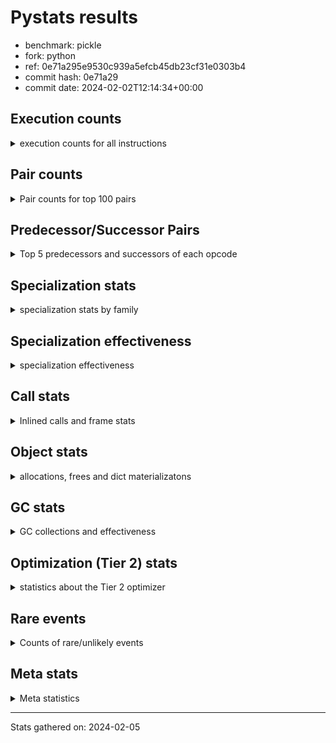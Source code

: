 
# Pystats results

- benchmark: pickle
- fork: python
- ref: 0e71a295e9530c939a5efcb45db23cf31e0303b4
- commit hash: 0e71a29
- commit date: 2024-02-02T12:14:34+00:00

## Execution counts

<details>
<summary> execution counts for all instructions </summary>

|Name | Count | Self | Cumulative | Miss ratio | 
|---|---:|---:|---:|---:|
| ENTER_EXECUTOR | 81,500 | 42.2% | 42.2% |  |
| FOR_ITER_TUPLE | 41,560 | 21.5% | 63.8% |  |
| LOAD_FAST | 13,360 | 6.9% | 70.7% |  |
| PUSH_NULL | 12,800 | 6.6% | 77.3% |  |
| POP_TOP | 12,480 | 6.5% | 83.8% |  |
| LOAD_FAST_LOAD_FAST | 12,400 | 6.4% | 90.2% |  |
| CALL_BUILTIN_FAST_WITH_KEYWORDS | 12,000 | 6.2% | 96.5% |  |
| STORE_FAST | 1,420 | 0.7% | 97.2% |  |
| CALL | 1,140 | 0.6% | 97.8% |  |
| JUMP_BACKWARD | 680 | 0.4% | 98.1% |  |
| GET_ITER | 480 | 0.2% | 98.4% |  |
| FOR_ITER_RANGE | 460 | 0.2% | 98.6% |  |
| LOAD_GLOBAL_MODULE | 360 | 0.2% | 98.8% |  |
| LOAD_GLOBAL | 280 | 0.1% | 99.0% |  |
| LOAD_DEREF | 240 | 0.1% | 99.1% |  |
| LOAD_ATTR_MODULE | 240 | 0.1% | 99.2% |  |
| LOAD_ATTR | 200 | 0.1% | 99.3% |  |
| RETURN_VALUE | 160 | 0.1% | 99.4% |  |
| CALL_FUNCTION_EX | 160 | 0.1% | 99.5% |  |
| RESUME_CHECK | 120 | 0.1% | 99.5% |  |
| NOP | 80 | 0.0% | 99.6% |  |
| BUILD_LIST | 80 | 0.0% | 99.6% |  |
| BUILD_TUPLE | 80 | 0.0% | 99.7% |  |
| CALL_INTRINSIC_1 | 80 | 0.0% | 99.7% |  |
| COPY_FREE_VARS | 80 | 0.0% | 99.8% |  |
| FOR_ITER | 80 | 0.0% | 99.8% |  |
| LIST_EXTEND | 80 | 0.0% | 99.8% |  |
| BINARY_OP_SUBTRACT_FLOAT | 60 | 0.0% | 99.9% |  |
| CALL_BUILTIN_CLASS | 60 | 0.0% | 99.9% |  |
| LOAD_ATTR_WITH_HINT | 60 | 0.0% | 99.9% |  |
| LOAD_GLOBAL_BUILTIN | 60 | 0.0% | 100.0% |  |
| BINARY_OP | 40 | 0.0% | 100.0% |  |
| RESUME | 40 | 0.0% | 100.0% |  |


</details>

## Pair counts

<details>
<summary> Pair counts for top 100 pairs </summary>

|Pair | Count | Self | Cumulative | 
|---|---:|---:|---:|
| ENTER_EXECUTOR FOR_ITER_TUPLE | 40,860 | 21.2% | 21.2% |
| FOR_ITER_TUPLE ENTER_EXECUTOR | 40,620 | 21.1% | 42.2% |
| ENTER_EXECUTOR ENTER_EXECUTOR | 40,560 | 21.0% | 63.3% |
| PUSH_NULL LOAD_FAST_LOAD_FAST | 12,400 | 6.4% | 69.7% |
| LOAD_FAST PUSH_NULL | 12,400 | 6.4% | 76.1% |
| CALL_BUILTIN_FAST_WITH_KEYWORDS POP_TOP | 12,000 | 6.2% | 82.3% |
| POP_TOP LOAD_FAST | 11,780 | 6.1% | 88.4% |
| LOAD_FAST_LOAD_FAST CALL_BUILTIN_FAST_WITH_KEYWORDS | 11,600 | 6.0% | 94.5% |
| STORE_FAST LOAD_FAST | 1,260 | 0.7% | 95.1% |
| LOAD_FAST_LOAD_FAST CALL | 800 | 0.4% | 95.5% |
| FOR_ITER_TUPLE STORE_FAST | 600 | 0.3% | 95.8% |
| CALL POP_TOP | 480 | 0.2% | 96.1% |
| LOAD_FAST GET_ITER | 480 | 0.2% | 96.3% |
| CALL CALL_BUILTIN_FAST_WITH_KEYWORDS | 400 | 0.2% | 96.5% |
| GET_ITER FOR_ITER_TUPLE | 380 | 0.2% | 96.7% |
| FOR_ITER_RANGE STORE_FAST | 380 | 0.2% | 96.9% |
| POP_TOP JUMP_BACKWARD | 340 | 0.2% | 97.1% |
| FOR_ITER_TUPLE JUMP_BACKWARD | 340 | 0.2% | 97.3% |
| JUMP_BACKWARD FOR_ITER_RANGE | 300 | 0.2% | 97.4% |
| JUMP_BACKWARD FOR_ITER_TUPLE | 300 | 0.2% | 97.6% |
| POP_TOP ENTER_EXECUTOR | 280 | 0.1% | 97.7% |
| PUSH_NULL CALL | 240 | 0.1% | 97.9% |
| LOAD_ATTR_MODULE PUSH_NULL | 180 | 0.1% | 98.0% |
| PUSH_NULL LOAD_FAST | 160 | 0.1% | 98.0% |
| LOAD_DEREF PUSH_NULL | 160 | 0.1% | 98.1% |
| LOAD_GLOBAL LOAD_GLOBAL_MODULE | 120 | 0.1% | 98.2% |
| LOAD_GLOBAL_MODULE LOAD_ATTR_MODULE | 120 | 0.1% | 98.2% |
| CALL STORE_FAST | 100 | 0.1% | 98.3% |
| NOP LOAD_DEREF | 80 | 0.0% | 98.3% |
| POP_TOP NOP | 80 | 0.0% | 98.4% |
| RETURN_VALUE RETURN_VALUE | 80 | 0.0% | 98.4% |
| BUILD_LIST LOAD_DEREF | 80 | 0.0% | 98.5% |
| BUILD_TUPLE STORE_FAST | 80 | 0.0% | 98.5% |
| CALL LOAD_FAST | 80 | 0.0% | 98.5% |
| CALL_FUNCTION_EX COPY_FREE_VARS | 80 | 0.0% | 98.6% |
| CALL_INTRINSIC_1 CALL_FUNCTION_EX | 80 | 0.0% | 98.6% |
| ENTER_EXECUTOR FOR_ITER_RANGE | 80 | 0.0% | 98.7% |
| LIST_EXTEND CALL_INTRINSIC_1 | 80 | 0.0% | 98.7% |
| LOAD_ATTR LOAD_ATTR_MODULE | 80 | 0.0% | 98.8% |
| LOAD_DEREF LIST_EXTEND | 80 | 0.0% | 98.8% |
| LOAD_FAST BUILD_LIST | 80 | 0.0% | 98.8% |
| LOAD_FAST CALL_FUNCTION_EX | 80 | 0.0% | 98.9% |
| LOAD_FAST LOAD_ATTR | 80 | 0.0% | 98.9% |
| STORE_FAST LOAD_GLOBAL | 80 | 0.0% | 99.0% |
| STORE_FAST LOAD_GLOBAL_MODULE | 80 | 0.0% | 99.0% |
| LOAD_GLOBAL_MODULE LOAD_GLOBAL_MODULE | 80 | 0.0% | 99.0% |
| GET_ITER FOR_ITER_RANGE | 60 | 0.0% | 99.1% |
| CALL CALL | 60 | 0.0% | 99.1% |
| CALL_FUNCTION_EX RESUME_CHECK | 60 | 0.0% | 99.1% |
| COPY_FREE_VARS RESUME_CHECK | 60 | 0.0% | 99.2% |
| LOAD_ATTR PUSH_NULL | 60 | 0.0% | 99.2% |
| LOAD_GLOBAL LOAD_ATTR | 60 | 0.0% | 99.2% |
| BINARY_OP_SUBTRACT_FLOAT RETURN_VALUE | 60 | 0.0% | 99.3% |
| CALL_BUILTIN_CLASS STORE_FAST | 60 | 0.0% | 99.3% |
| LOAD_ATTR_MODULE STORE_FAST | 60 | 0.0% | 99.3% |
| LOAD_ATTR_WITH_HINT STORE_FAST | 60 | 0.0% | 99.4% |
| LOAD_GLOBAL_BUILTIN LOAD_FAST | 60 | 0.0% | 99.4% |
| LOAD_GLOBAL_MODULE BUILD_TUPLE | 60 | 0.0% | 99.4% |
| LOAD_GLOBAL_MODULE LOAD_ATTR | 60 | 0.0% | 99.5% |
| RESUME_CHECK LOAD_DEREF | 60 | 0.0% | 99.5% |
| GET_ITER FOR_ITER | 40 | 0.0% | 99.5% |
| RETURN_VALUE LOAD_GLOBAL | 40 | 0.0% | 99.5% |
| RETURN_VALUE LOAD_GLOBAL_MODULE | 40 | 0.0% | 99.5% |
| FOR_ITER STORE_FAST | 40 | 0.0% | 99.6% |
| JUMP_BACKWARD ENTER_EXECUTOR | 40 | 0.0% | 99.6% |
| JUMP_BACKWARD FOR_ITER | 40 | 0.0% | 99.6% |
| LOAD_ATTR STORE_FAST | 40 | 0.0% | 99.6% |
| LOAD_FAST BINARY_OP | 40 | 0.0% | 99.6% |
| LOAD_FAST CALL | 40 | 0.0% | 99.7% |
| LOAD_FAST BINARY_OP_SUBTRACT_FLOAT | 40 | 0.0% | 99.7% |
| LOAD_FAST CALL_BUILTIN_CLASS | 40 | 0.0% | 99.7% |
| LOAD_FAST LOAD_ATTR_MODULE | 40 | 0.0% | 99.7% |
| LOAD_FAST LOAD_ATTR_WITH_HINT | 40 | 0.0% | 99.8% |
| LOAD_GLOBAL LOAD_GLOBAL | 40 | 0.0% | 99.8% |
| FOR_ITER_RANGE LOAD_GLOBAL | 40 | 0.0% | 99.8% |
| FOR_ITER_RANGE LOAD_GLOBAL_MODULE | 40 | 0.0% | 99.8% |
| LOAD_GLOBAL_MODULE LOAD_GLOBAL | 40 | 0.0% | 99.8% |
| RESUME_CHECK LOAD_GLOBAL_BUILTIN | 40 | 0.0% | 99.9% |
| BINARY_OP RETURN_VALUE | 20 | 0.0% | 99.9% |
| BINARY_OP BINARY_OP_SUBTRACT_FLOAT | 20 | 0.0% | 99.9% |
| CALL CALL_BUILTIN_CLASS | 20 | 0.0% | 99.9% |
| CALL_FUNCTION_EX RESUME | 20 | 0.0% | 99.9% |
| COPY_FREE_VARS RESUME | 20 | 0.0% | 99.9% |
| FOR_ITER FOR_ITER_RANGE | 20 | 0.0% | 99.9% |
| FOR_ITER FOR_ITER_TUPLE | 20 | 0.0% | 99.9% |
| LOAD_ATTR LOAD_ATTR_WITH_HINT | 20 | 0.0% | 99.9% |
| LOAD_GLOBAL BUILD_TUPLE | 20 | 0.0% | 99.9% |
| LOAD_GLOBAL LOAD_FAST | 20 | 0.0% | 100.0% |
| LOAD_GLOBAL LOAD_GLOBAL_BUILTIN | 20 | 0.0% | 100.0% |
| RESUME LOAD_DEREF | 20 | 0.0% | 100.0% |
| RESUME LOAD_GLOBAL | 20 | 0.0% | 100.0% |
| RESUME_CHECK LOAD_GLOBAL | 20 | 0.0% | 100.0% |


</details>

## Predecessor/Successor Pairs

<details>
<summary> Top 5 predecessors and successors of each opcode </summary>

### GET_ITER

<details>
<summary> Successors and predecessors for GET_ITER </summary>

|Predecessors | Count | Percentage | 
|---|---:|---:|
| LOAD_FAST | 480 | 100.0% |

|Successors | Count | Percentage | 
|---|---:|---:|
| FOR_ITER_TUPLE | 380 | 79.2% |
| FOR_ITER_RANGE | 60 | 12.5% |
| FOR_ITER | 40 | 8.3% |


</details>

### NOP

<details>
<summary> Successors and predecessors for NOP </summary>

|Predecessors | Count | Percentage | 
|---|---:|---:|
| POP_TOP | 80 | 100.0% |

|Successors | Count | Percentage | 
|---|---:|---:|
| LOAD_DEREF | 80 | 100.0% |


</details>

### POP_TOP

<details>
<summary> Successors and predecessors for POP_TOP </summary>

|Predecessors | Count | Percentage | 
|---|---:|---:|
| CALL_BUILTIN_FAST_WITH_KEYWORDS | 12,000 | 96.2% |
| CALL | 480 | 3.8% |

|Successors | Count | Percentage | 
|---|---:|---:|
| LOAD_FAST | 11,780 | 94.4% |
| JUMP_BACKWARD | 340 | 2.7% |
| ENTER_EXECUTOR | 280 | 2.2% |
| NOP | 80 | 0.6% |


</details>

### PUSH_NULL

<details>
<summary> Successors and predecessors for PUSH_NULL </summary>

|Predecessors | Count | Percentage | 
|---|---:|---:|
| LOAD_FAST | 12,400 | 96.9% |
| LOAD_ATTR_MODULE | 180 | 1.4% |
| LOAD_DEREF | 160 | 1.2% |
| LOAD_ATTR | 60 | 0.5% |

|Successors | Count | Percentage | 
|---|---:|---:|
| LOAD_FAST_LOAD_FAST | 12,400 | 96.9% |
| CALL | 240 | 1.9% |
| LOAD_FAST | 160 | 1.2% |


</details>

### RETURN_VALUE

<details>
<summary> Successors and predecessors for RETURN_VALUE </summary>

|Predecessors | Count | Percentage | 
|---|---:|---:|
| RETURN_VALUE | 80 | 50.0% |
| BINARY_OP_SUBTRACT_FLOAT | 60 | 37.5% |
| BINARY_OP | 20 | 12.5% |

|Successors | Count | Percentage | 
|---|---:|---:|
| RETURN_VALUE | 80 | 50.0% |
| LOAD_GLOBAL | 40 | 25.0% |
| LOAD_GLOBAL_MODULE | 40 | 25.0% |


</details>

### BINARY_OP

<details>
<summary> Successors and predecessors for BINARY_OP </summary>

|Predecessors | Count | Percentage | 
|---|---:|---:|
| LOAD_FAST | 40 | 100.0% |

|Successors | Count | Percentage | 
|---|---:|---:|
| RETURN_VALUE | 20 | 50.0% |
| BINARY_OP_SUBTRACT_FLOAT | 20 | 50.0% |


</details>

### BUILD_LIST

<details>
<summary> Successors and predecessors for BUILD_LIST </summary>

|Predecessors | Count | Percentage | 
|---|---:|---:|
| LOAD_FAST | 80 | 100.0% |

|Successors | Count | Percentage | 
|---|---:|---:|
| LOAD_DEREF | 80 | 100.0% |


</details>

### BUILD_TUPLE

<details>
<summary> Successors and predecessors for BUILD_TUPLE </summary>

|Predecessors | Count | Percentage | 
|---|---:|---:|
| LOAD_GLOBAL_MODULE | 60 | 75.0% |
| LOAD_GLOBAL | 20 | 25.0% |

|Successors | Count | Percentage | 
|---|---:|---:|
| STORE_FAST | 80 | 100.0% |


</details>

### CALL

<details>
<summary> Successors and predecessors for CALL </summary>

|Predecessors | Count | Percentage | 
|---|---:|---:|
| LOAD_FAST_LOAD_FAST | 800 | 70.2% |
| PUSH_NULL | 240 | 21.1% |
| CALL | 60 | 5.3% |
| LOAD_FAST | 40 | 3.5% |

|Successors | Count | Percentage | 
|---|---:|---:|
| POP_TOP | 480 | 42.1% |
| CALL_BUILTIN_FAST_WITH_KEYWORDS | 400 | 35.1% |
| STORE_FAST | 100 | 8.8% |
| LOAD_FAST | 80 | 7.0% |
| CALL | 60 | 5.3% |


</details>

### CALL_FUNCTION_EX

<details>
<summary> Successors and predecessors for CALL_FUNCTION_EX </summary>

|Predecessors | Count | Percentage | 
|---|---:|---:|
| CALL_INTRINSIC_1 | 80 | 50.0% |
| LOAD_FAST | 80 | 50.0% |

|Successors | Count | Percentage | 
|---|---:|---:|
| COPY_FREE_VARS | 80 | 50.0% |
| RESUME_CHECK | 60 | 37.5% |
| RESUME | 20 | 12.5% |


</details>

### CALL_INTRINSIC_1

<details>
<summary> Successors and predecessors for CALL_INTRINSIC_1 </summary>

|Predecessors | Count | Percentage | 
|---|---:|---:|
| LIST_EXTEND | 80 | 100.0% |

|Successors | Count | Percentage | 
|---|---:|---:|
| CALL_FUNCTION_EX | 80 | 100.0% |


</details>

### COPY_FREE_VARS

<details>
<summary> Successors and predecessors for COPY_FREE_VARS </summary>

|Predecessors | Count | Percentage | 
|---|---:|---:|
| CALL_FUNCTION_EX | 80 | 100.0% |

|Successors | Count | Percentage | 
|---|---:|---:|
| RESUME_CHECK | 60 | 75.0% |
| RESUME | 20 | 25.0% |


</details>

### ENTER_EXECUTOR

<details>
<summary> Successors and predecessors for ENTER_EXECUTOR </summary>

|Predecessors | Count | Percentage | 
|---|---:|---:|
| FOR_ITER_TUPLE | 40,620 | 49.8% |
| ENTER_EXECUTOR | 40,560 | 49.8% |
| POP_TOP | 280 | 0.3% |
| JUMP_BACKWARD | 40 | 0.0% |

|Successors | Count | Percentage | 
|---|---:|---:|
| FOR_ITER_TUPLE | 40,860 | 50.1% |
| ENTER_EXECUTOR | 40,560 | 49.8% |
| FOR_ITER_RANGE | 80 | 0.1% |


</details>

### FOR_ITER

<details>
<summary> Successors and predecessors for FOR_ITER </summary>

|Predecessors | Count | Percentage | 
|---|---:|---:|
| GET_ITER | 40 | 50.0% |
| JUMP_BACKWARD | 40 | 50.0% |

|Successors | Count | Percentage | 
|---|---:|---:|
| STORE_FAST | 40 | 50.0% |
| FOR_ITER_RANGE | 20 | 25.0% |
| FOR_ITER_TUPLE | 20 | 25.0% |


</details>

### JUMP_BACKWARD

<details>
<summary> Successors and predecessors for JUMP_BACKWARD </summary>

|Predecessors | Count | Percentage | 
|---|---:|---:|
| POP_TOP | 340 | 50.0% |
| FOR_ITER_TUPLE | 340 | 50.0% |

|Successors | Count | Percentage | 
|---|---:|---:|
| FOR_ITER_RANGE | 300 | 44.1% |
| FOR_ITER_TUPLE | 300 | 44.1% |
| ENTER_EXECUTOR | 40 | 5.9% |
| FOR_ITER | 40 | 5.9% |


</details>

### LIST_EXTEND

<details>
<summary> Successors and predecessors for LIST_EXTEND </summary>

|Predecessors | Count | Percentage | 
|---|---:|---:|
| LOAD_DEREF | 80 | 100.0% |

|Successors | Count | Percentage | 
|---|---:|---:|
| CALL_INTRINSIC_1 | 80 | 100.0% |


</details>

### LOAD_ATTR

<details>
<summary> Successors and predecessors for LOAD_ATTR </summary>

|Predecessors | Count | Percentage | 
|---|---:|---:|
| LOAD_FAST | 80 | 40.0% |
| LOAD_GLOBAL | 60 | 30.0% |
| LOAD_GLOBAL_MODULE | 60 | 30.0% |

|Successors | Count | Percentage | 
|---|---:|---:|
| LOAD_ATTR_MODULE | 80 | 40.0% |
| PUSH_NULL | 60 | 30.0% |
| STORE_FAST | 40 | 20.0% |
| LOAD_ATTR_WITH_HINT | 20 | 10.0% |


</details>

### LOAD_DEREF

<details>
<summary> Successors and predecessors for LOAD_DEREF </summary>

|Predecessors | Count | Percentage | 
|---|---:|---:|
| NOP | 80 | 33.3% |
| BUILD_LIST | 80 | 33.3% |
| RESUME_CHECK | 60 | 25.0% |
| RESUME | 20 | 8.3% |

|Successors | Count | Percentage | 
|---|---:|---:|
| PUSH_NULL | 160 | 66.7% |
| LIST_EXTEND | 80 | 33.3% |


</details>

### LOAD_FAST

<details>
<summary> Successors and predecessors for LOAD_FAST </summary>

|Predecessors | Count | Percentage | 
|---|---:|---:|
| POP_TOP | 11,780 | 88.2% |
| STORE_FAST | 1,260 | 9.4% |
| PUSH_NULL | 160 | 1.2% |
| CALL | 80 | 0.6% |
| LOAD_GLOBAL_BUILTIN | 60 | 0.4% |

|Successors | Count | Percentage | 
|---|---:|---:|
| PUSH_NULL | 12,400 | 92.8% |
| GET_ITER | 480 | 3.6% |
| BUILD_LIST | 80 | 0.6% |
| CALL_FUNCTION_EX | 80 | 0.6% |
| LOAD_ATTR | 80 | 0.6% |


</details>

### LOAD_FAST_LOAD_FAST

<details>
<summary> Successors and predecessors for LOAD_FAST_LOAD_FAST </summary>

|Predecessors | Count | Percentage | 
|---|---:|---:|
| PUSH_NULL | 12,400 | 100.0% |

|Successors | Count | Percentage | 
|---|---:|---:|
| CALL_BUILTIN_FAST_WITH_KEYWORDS | 11,600 | 93.5% |
| CALL | 800 | 6.5% |


</details>

### LOAD_GLOBAL

<details>
<summary> Successors and predecessors for LOAD_GLOBAL </summary>

|Predecessors | Count | Percentage | 
|---|---:|---:|
| STORE_FAST | 80 | 28.6% |
| RETURN_VALUE | 40 | 14.3% |
| LOAD_GLOBAL | 40 | 14.3% |
| FOR_ITER_RANGE | 40 | 14.3% |
| LOAD_GLOBAL_MODULE | 40 | 14.3% |

|Successors | Count | Percentage | 
|---|---:|---:|
| LOAD_GLOBAL_MODULE | 120 | 42.9% |
| LOAD_ATTR | 60 | 21.4% |
| LOAD_GLOBAL | 40 | 14.3% |
| BUILD_TUPLE | 20 | 7.1% |
| LOAD_FAST | 20 | 7.1% |


</details>

### STORE_FAST

<details>
<summary> Successors and predecessors for STORE_FAST </summary>

|Predecessors | Count | Percentage | 
|---|---:|---:|
| FOR_ITER_TUPLE | 600 | 42.3% |
| FOR_ITER_RANGE | 380 | 26.8% |
| CALL | 100 | 7.0% |
| BUILD_TUPLE | 80 | 5.6% |
| CALL_BUILTIN_CLASS | 60 | 4.2% |

|Successors | Count | Percentage | 
|---|---:|---:|
| LOAD_FAST | 1,260 | 88.7% |
| LOAD_GLOBAL | 80 | 5.6% |
| LOAD_GLOBAL_MODULE | 80 | 5.6% |


</details>

### RESUME

<details>
<summary> Successors and predecessors for RESUME </summary>

|Predecessors | Count | Percentage | 
|---|---:|---:|
| CALL_FUNCTION_EX | 20 | 50.0% |
| COPY_FREE_VARS | 20 | 50.0% |

|Successors | Count | Percentage | 
|---|---:|---:|
| LOAD_DEREF | 20 | 50.0% |
| LOAD_GLOBAL | 20 | 50.0% |


</details>

### BINARY_OP_SUBTRACT_FLOAT

<details>
<summary> Successors and predecessors for BINARY_OP_SUBTRACT_FLOAT </summary>

|Predecessors | Count | Percentage | 
|---|---:|---:|
| LOAD_FAST | 40 | 66.7% |
| BINARY_OP | 20 | 33.3% |

|Successors | Count | Percentage | 
|---|---:|---:|
| RETURN_VALUE | 60 | 100.0% |


</details>

### CALL_BUILTIN_CLASS

<details>
<summary> Successors and predecessors for CALL_BUILTIN_CLASS </summary>

|Predecessors | Count | Percentage | 
|---|---:|---:|
| LOAD_FAST | 40 | 66.7% |
| CALL | 20 | 33.3% |

|Successors | Count | Percentage | 
|---|---:|---:|
| STORE_FAST | 60 | 100.0% |


</details>

### CALL_BUILTIN_FAST_WITH_KEYWORDS

<details>
<summary> Successors and predecessors for CALL_BUILTIN_FAST_WITH_KEYWORDS </summary>

|Predecessors | Count | Percentage | 
|---|---:|---:|
| LOAD_FAST_LOAD_FAST | 11,600 | 96.7% |
| CALL | 400 | 3.3% |

|Successors | Count | Percentage | 
|---|---:|---:|
| POP_TOP | 12,000 | 100.0% |


</details>

### FOR_ITER_RANGE

<details>
<summary> Successors and predecessors for FOR_ITER_RANGE </summary>

|Predecessors | Count | Percentage | 
|---|---:|---:|
| JUMP_BACKWARD | 300 | 65.2% |
| ENTER_EXECUTOR | 80 | 17.4% |
| GET_ITER | 60 | 13.0% |
| FOR_ITER | 20 | 4.3% |

|Successors | Count | Percentage | 
|---|---:|---:|
| STORE_FAST | 380 | 82.6% |
| LOAD_GLOBAL | 40 | 8.7% |
| LOAD_GLOBAL_MODULE | 40 | 8.7% |


</details>

### FOR_ITER_TUPLE

<details>
<summary> Successors and predecessors for FOR_ITER_TUPLE </summary>

|Predecessors | Count | Percentage | 
|---|---:|---:|
| ENTER_EXECUTOR | 40,860 | 98.3% |
| GET_ITER | 380 | 0.9% |
| JUMP_BACKWARD | 300 | 0.7% |
| FOR_ITER | 20 | 0.0% |

|Successors | Count | Percentage | 
|---|---:|---:|
| ENTER_EXECUTOR | 40,620 | 97.7% |
| STORE_FAST | 600 | 1.4% |
| JUMP_BACKWARD | 340 | 0.8% |


</details>

### LOAD_ATTR_MODULE

<details>
<summary> Successors and predecessors for LOAD_ATTR_MODULE </summary>

|Predecessors | Count | Percentage | 
|---|---:|---:|
| LOAD_GLOBAL_MODULE | 120 | 50.0% |
| LOAD_ATTR | 80 | 33.3% |
| LOAD_FAST | 40 | 16.7% |

|Successors | Count | Percentage | 
|---|---:|---:|
| PUSH_NULL | 180 | 75.0% |
| STORE_FAST | 60 | 25.0% |


</details>

### LOAD_ATTR_WITH_HINT

<details>
<summary> Successors and predecessors for LOAD_ATTR_WITH_HINT </summary>

|Predecessors | Count | Percentage | 
|---|---:|---:|
| LOAD_FAST | 40 | 66.7% |
| LOAD_ATTR | 20 | 33.3% |

|Successors | Count | Percentage | 
|---|---:|---:|
| STORE_FAST | 60 | 100.0% |


</details>

### LOAD_GLOBAL_BUILTIN

<details>
<summary> Successors and predecessors for LOAD_GLOBAL_BUILTIN </summary>

|Predecessors | Count | Percentage | 
|---|---:|---:|
| RESUME_CHECK | 40 | 66.7% |
| LOAD_GLOBAL | 20 | 33.3% |

|Successors | Count | Percentage | 
|---|---:|---:|
| LOAD_FAST | 60 | 100.0% |


</details>

### LOAD_GLOBAL_MODULE

<details>
<summary> Successors and predecessors for LOAD_GLOBAL_MODULE </summary>

|Predecessors | Count | Percentage | 
|---|---:|---:|
| LOAD_GLOBAL | 120 | 33.3% |
| STORE_FAST | 80 | 22.2% |
| LOAD_GLOBAL_MODULE | 80 | 22.2% |
| RETURN_VALUE | 40 | 11.1% |
| FOR_ITER_RANGE | 40 | 11.1% |

|Successors | Count | Percentage | 
|---|---:|---:|
| LOAD_ATTR_MODULE | 120 | 33.3% |
| LOAD_GLOBAL_MODULE | 80 | 22.2% |
| BUILD_TUPLE | 60 | 16.7% |
| LOAD_ATTR | 60 | 16.7% |
| LOAD_GLOBAL | 40 | 11.1% |


</details>

### RESUME_CHECK

<details>
<summary> Successors and predecessors for RESUME_CHECK </summary>

|Predecessors | Count | Percentage | 
|---|---:|---:|
| CALL_FUNCTION_EX | 60 | 50.0% |
| COPY_FREE_VARS | 60 | 50.0% |

|Successors | Count | Percentage | 
|---|---:|---:|
| LOAD_DEREF | 60 | 50.0% |
| LOAD_GLOBAL_BUILTIN | 40 | 33.3% |
| LOAD_GLOBAL | 20 | 16.7% |


</details>


</details>

## Specialization stats

<details>
<summary> specialization stats by family </summary>

### BINARY_OP

<details>
<summary> specialization stats for BINARY_OP family </summary>

|Kind | Count | Ratio | 
|---|---:|---:|
|     deferred | 20 | 20.0% |
|          hit | 60 | 60.0% |

| | Count | Ratio | 
|---|---:|---:|
| Success | 20 | 100.0% |
| Failure | 0 | 0.0% |


</details>

### CALL

<details>
<summary> specialization stats for CALL family </summary>

|Kind | Count | Ratio | 
|---|---:|---:|
|     deferred | 660 | 5.0% |
|          hit | 12,060 | 91.4% |

| | Count | Ratio | 
|---|---:|---:|
| Success | 420 | 87.5% |
| Failure | 60 | 12.5% |

|Failure kind | Count | Ratio | 
|---|---:|---:|
| cfunc noargs | 60 | 100.0% |


</details>

### FOR_ITER

<details>
<summary> specialization stats for FOR_ITER family </summary>

|Kind | Count | Ratio | 
|---|---:|---:|
|     deferred | 40 | 0.1% |
|          hit | 42,020 | 99.8% |

| | Count | Ratio | 
|---|---:|---:|
| Success | 40 | 100.0% |
| Failure | 0 | 0.0% |


</details>

### LOAD_ATTR

<details>
<summary> specialization stats for LOAD_ATTR family </summary>

|Kind | Count | Ratio | 
|---|---:|---:|
|     deferred | 100 | 20.0% |
|          hit | 300 | 60.0% |

| | Count | Ratio | 
|---|---:|---:|
| Success | 100 | 100.0% |
| Failure | 0 | 0.0% |


</details>

### LOAD_GLOBAL

<details>
<summary> specialization stats for LOAD_GLOBAL family </summary>

|Kind | Count | Ratio | 
|---|---:|---:|
|     deferred | 140 | 20.0% |
|          hit | 420 | 60.0% |

| | Count | Ratio | 
|---|---:|---:|
| Success | 140 | 100.0% |
| Failure | 0 | 0.0% |


</details>


</details>

## Specialization effectiveness

<details>
<summary> specialization effectiveness </summary>

|Instructions | Count | Ratio | 
|---|---:|---:|
| Basic | 136,200 | 70.6% |
| Not specialized | 1,740 | 0.9% |
| Specialized hits | 54,980 | 28.5% |
| Specialized misses | 0 | 0.0% |

### Deferred by instruction

<details>
<summary> deferred by instruction </summary>

|Name | Count | Ratio | 
|---|---:|---:|
| CALL | 660 | 68.8% |
| LOAD_GLOBAL | 140 | 14.6% |
| LOAD_ATTR | 100 | 10.4% |
| FOR_ITER | 40 | 4.2% |
| BINARY_OP | 20 | 2.1% |
| BINARY_SLICE | 0 | 0.0% |
| STORE_SLICE | 0 | 0.0% |
| BINARY_SUBSCR | 0 | 0.0% |
| GET_ITER | 0 | 0.0% |
| NOP | 0 | 0.0% |


</details>

### Misses by instruction

<details>
<summary> misses by instruction </summary>


</details>


</details>

## Call stats

<details>
<summary> Inlined calls and frame stats </summary>

| | Count | Ratio | 
|---|---:|---:|
| Calls to PyEval_EvalDefault | 0 | 0.0% |
| Calls to Python functions inlined | 160 | 100.0% |
| Calls via PyEval_EvalFrame (total) | 0 | 0.0% |
| Calls via PyEval_EvalFrame (vector) | 0 | 0.0% |
| Calls via PyEval_EvalFrame (generator) | 0 | 0.0% |
| Calls via PyEval_EvalFrame (legacy) | 0 | 0.0% |
| Calls via PyEval_EvalFrame (function vectorcall) | 0 | 0.0% |
| Calls via PyEval_EvalFrame (build class) | 0 | 0.0% |
| Calls via PyEval_EvalFrame (slot) | 0 | 0.0% |
| Calls via PyEval_EvalFrame (function ex) | 160 | 100.0% |
| Calls via PyEval_EvalFrame (api) | 0 | 0.0% |
| Calls via PyEval_EvalFrame (method) | 0 | 0.0% |
| Frame objects created | 0 | 0.0% |
| Frames pushed | 0 | 0.0% |


</details>

## Object stats

<details>
<summary> allocations, frees and dict materializatons </summary>

| | Count | Ratio | 
|---|---:|---:|
| Allocations from freelist | 4,096,400 | 15.1% |
| Frees to freelist | 4,096,340 |  |
| Allocations | 22,999,340 | 84.9% |
| Allocations to 512 bytes | 16,445,700 | 60.7% |
| Allocations to 4 kbytes | 3,276,840 | 12.1% |
| Allocations over 4 kbytes | 3,276,800 | 12.1% |
| Frees | 22,997,635 |  |
| New values | 0 |  |
| Interpreter increfs | 5,162,760 | 2.2% |
| Interpreter decrefs | 7,722,960 | 3.0% |
| Increfs | 231,997,907 | 97.8% |
| Decrefs | 246,701,216 | 97.0% |
| Materialize dict (on request) | 0 |  |
| Materialize dict (new key) | 0 |  |
| Materialize dict (too big) | 0 |  |
| Materialize dict (str subclass) | 0 |  |
| Dematerialize dict | 0 |  |
| Method cache hits | 5,611,992 |  |
| Method cache misses | 941,728 |  |
| Method cache collisions | 955,128 |  |
| Method cache dunder hits | 7,359,157 |  |
| Method cache dunder misses | 13,643 |  |


</details>

## GC stats

<details>
<summary> GC collections and effectiveness </summary>

|Generation | Collections | Objects collected | Object visits | 
|---:|---:|---:|---:|
| 0 | 0 | 0 | 0 |
| 1 | 0 | 0 | 0 |
| 2 | 0 | 0 | 0 |


</details>

## Optimization (Tier 2) stats

<details>
<summary> statistics about the Tier 2 optimizer </summary>

| | Count | Ratio | 
|---|---:|---:|
| Optimization attempts | 40 |  |
| Traces created | 40 | 100.0% |
| Trace stack overflow | 0 | 0.0% |
| Trace stack underflow | 0 | 0.0% |
| Trace too long | 0 | 0.0% |
| Trace too short | 0 | 0.0% |
| Inner loop found | 20 | 50.0% |
| Recursive call | 0 | 0.0% |
| Low confidence | 0 | 0.0% |
| Traces executed | 81,500 |  |
| Uops executed | 20,660,460 | 253.50 |

### Trace length histogram

<details>
<summary> trace length histogram </summary>

|Range | Count | Ratio | 
|---|---:|---:|
| <= 1 | 0 | 0.0% |
| <= 2 | 0 | 0.0% |
| <= 4 | 0 | 0.0% |
| <= 8 | 0 | 0.0% |
| <= 16 | 0 | 0.0% |
| <= 32 | 0 | 0.0% |
| <= 64 | 0 | 0.0% |
| <= 128 | 0 | 0.0% |
| <= 256 | 0 | 0.0% |
| <= 512 | 40 | 100.0% |


</details>

### Optimized trace length histogram

<details>
<summary> optimized trace length histogram </summary>

|Range | Count | Ratio | 
|---|---:|---:|
| <= 1 | 0 | 0.0% |
| <= 2 | 0 | 0.0% |
| <= 4 | 0 | 0.0% |
| <= 8 | 0 | 0.0% |
| <= 16 | 0 | 0.0% |
| <= 32 | 0 | 0.0% |
| <= 64 | 0 | 0.0% |
| <= 128 | 0 | 0.0% |
| <= 256 | 40 | 100.0% |


</details>

### Trace run length histogram

<details>
<summary> trace run length histogram </summary>

|Range | Count | Ratio | 
|---|---:|---:|
| <= 1 | 0 | 0.0% |
| <= 2 | 0 | 0.0% |
| <= 4 | 80 | 0.1% |
| <= 8 | 0 | 0.0% |
| <= 16 | 0 | 0.0% |
| <= 32 | 0 | 0.0% |
| <= 64 | 0 | 0.0% |
| <= 128 | 0 | 0.0% |
| <= 256 | 40,580 | 49.8% |
| <= 512 | 40,840 | 50.1% |


</details>

### Uop execution stats

<details>
<summary> uop execution stats </summary>

|Name | Count | Self | Cumulative | Miss ratio | 
|---|---:|---:|---:|---:|
| LOAD_FAST | 7,376,160 | 35.7% | 35.7% |  |
| _SET_IP | 2,526,400 | 12.2% | 47.9% |  |
| _CHECK_VALIDITY | 2,526,320 | 12.2% | 60.2% |  |
| POP_TOP | 2,445,200 | 11.8% | 72.0% |  |
| PUSH_NULL | 2,445,200 | 11.8% | 83.8% |  |
| CALL_BUILTIN_FAST_WITH_KEYWORDS | 2,445,200 | 11.8% | 95.7% |  |
| _GUARD_NOT_EXHAUSTED_TUPLE | 163,120 | 0.8% | 96.5% | 25.0% |
| _ITER_CHECK_TUPLE | 163,120 | 0.8% | 97.2% |  |
| STORE_FAST | 162,820 | 0.8% | 98.0% |  |
| _ITER_NEXT_TUPLE | 122,260 | 0.6% | 98.6% |  |
| _JUMP_TO_TOP | 81,700 | 0.4% | 99.0% |  |
| _GUARD_NOT_EXHAUSTED_RANGE | 40,640 | 0.2% | 99.2% | 0.2% |
| _ITER_CHECK_RANGE | 40,640 | 0.2% | 99.4% |  |
| _EXIT_TRACE | 40,560 | 0.2% | 99.6% | 100.0% |
| GET_ITER | 40,560 | 0.2% | 99.8% |  |
| _ITER_NEXT_RANGE | 40,560 | 0.2% | 100.0% |  |


</details>

### Unsupported opcodes

<details>
<summary> unsupported opcodes </summary>


</details>


</details>

## Rare events

<details>
<summary> Counts of rare/unlikely events </summary>

|Event | Count | 
|---|---:|
| set_class | 0 |
| set_bases | 0 |
| set_eval_frame_func | 0 |
| builtin_dict | 0 |
| func_modification | 0 |


</details>

## Meta stats

<details>
<summary> Meta statistics </summary>

| | Count | 
|---|---:|
| Number of data files | 20 |


</details>

---
Stats gathered on: 2024-02-05

